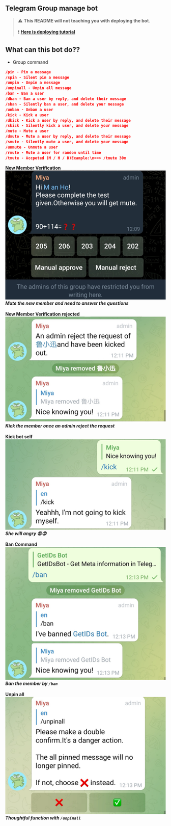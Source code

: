 ## Telegram Group manage bot
> :warning: **This README will not teaching you with deploying the bot**.<br><br>
> :heavy_exclamation_mark: **[Here is deploying tutorial](https://github.com/manho30/Telegram-Pm-Bot/blob/main/README.md)**

## What can this bot do??
- Group command
```Json
/pin - Pin a message 
/spin - Silent pin a message
/unpin - Unpin a message 
/unpinall - Unpin all message
/ban - Ban a user
/dban - Ban a user by reply, and delete their message
/sban - Silently ban a user, and delete your message
/unban - Unban a user
/kick - Kick a user
/dkick - Kick a user by reply, and delete their message
/skick - Silently kick a user, and delete your message
/mute - Mute a user
/dmute - Mute a user by reply, and delete their message
/smute - Silently mute a user, and delete your message
/unmute - Unmute a user
/rmute - Mute a user for random until time
/tmute - Accpeted (M / H / D)Example:\n==> /tmute 30m
```

**New Member Verification**
![This is an image](others/NewChatmemberVerify.jpg) 
***Mute the new member and need to answer the questions***<br><br>
**New Member Verification rejected**
![This is an image](others/newChatMemberVerifyReject.jpg) 
***Kick the member once an admin reject the request***<br><br>
**Kick bot self**
![This is an image](others/kickMyself.jpg) 
***She will angry 😡😡***<br><br>
**Ban Command**
![This is an image](others/Screenshot_20211214_121308_org.telegram.messenger_edit_121306503275238.jpg) 
***Ban the member by `/ban`*** <br><br>
**Unpin all**
![This is an image](others/unpinAll.jpg) 
***Thoughtful function with `/unpinall`***<br><br>
